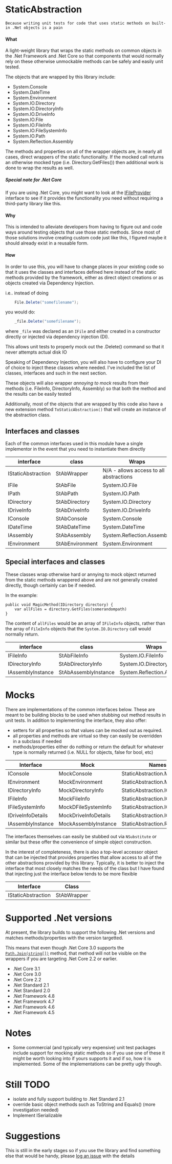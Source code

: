 # StaticAbstraction
    Because writing unit tests for code that uses static methods on built-in .Net objects is a pain

#### What
A light-weight library that wraps the static methods on common objects in the .Net Framework and .Net Core 
so that components that would normally rely on these otherwise unmockable methods can be safely and easily unit tested. 

The objects that are wrapped by this library include:
- System.Console
- System.DateTime    
- System.Environment
- System.IO.Directory
- System.IO.DirectoryInfo
- System.IO.DriveInfo
- System.IO.File
- System.IO.FileInfo
- System.IO.FileSystemInfo
- System.IO.Path
- System.Reflection.Assembly

The methods and properties on all of the wrapper objects are, in nearly all cases, direct wrappers of the static 
functionality. If the mocked call returns an otherwise mocked type (i.e. Directory.GetFiles()) then additional work is done to wrap the results as well.

##### Special note for .Net Core
If you are using .Net Core, you might want to look at 
the [IFileProvider](https://docs.microsoft.com/en-us/aspnet/core/fundamentals/file-providers?view=aspnetcore-3.0) interface 
to see if it provides the functionality you need without requiring a third-party library like this.


#### Why
This is intended to alleviate developers from having to figure out and code ways around testing objects that use those static methods.  Since most of those solutions involve creating custom code just like this, I figured maybe it should already exist in a reusable form.

#### How
In order to use this, you will have to change places in your existing code so that it uses 
the classes and interfaces defined here instead of the static methods provided by the 
framework, either as direct object creations or as objects created via Dependency Injection.


i.e.. instead of doing 

```C#
    File.Delete("somefilename");
```
you would do:
```C#
    _file.Delete("somefilename");
```

where `_file` was declared as an `IFile` and either created in a constructor directly or injected via dependency injection (DI).

This allows unit tests to properly mock out the .Delete() command so that it never attempts actual disk IO

Speaking of Dependency Injection, you will also have to configure your DI of choice to inject these classes where needed.  I've included the list of classes, interfaces and such in the next section.


These objects will also wrapper _annoying to mock_ results from their methods (i.e. FileInfo, DirectoryInfo, Assembly) so that both the method and the results can be easily tested

Additionally, most of the objects that are wrapped by this code also have a new extension method `ToStaticAbstraction()` that will create an instance of the abstraction class.



## Interfaces and classes
Each of the common interfaces used in this module have a single implementor in the event that you need to instantiate them directly

|interface|class|Wraps|
|---|---|---|
|IStaticAbstraction|StAbWrapper|N/A - allows access to all abstractions|
|IFile|StAbFile|System.IO.File|
|IPath|StAbPath|System.IO.Path|
|IDirectory|StAbDirectory|System.IO.Directory|
|IDriveInfo|StAbDriveInfo|System.IO.DriveInfo|
|IConsole|StAbConsole|System.Console|
|IDateTime|StAbDateTime|System.DateTime|
|IAssembly|StAbAssembly|System.Reflection.Assembly|
|IEnvironment|StAbEnvironment|System.Environment|

## Special interfaces and classes
These classes wrap otherwise hard or annying to mock object returned from the static methods wrappered above and are not generally created directly, though certainly can be if needed.

In the example:
```
public void MagicMethod(IDirectory directory) {
    var allFiles = directory.GetFiles(somerandompath)
}
```
The content of `allFiles` would be an array of `IFileInfo` objects, rather than the array of `FileInfo` objects that the `System.IO.Directory` call would normally return.

|interface|class|Wraps|
|---|---|---|
|IFileInfo|StAbFileInfo|System.IO.FileInfo|
|IDirectoryInfo|StAbDirectoryInfo|System.IO.DirectoryInfo|
|IAssemblyInstance|StAbAssemblyInstance|System.Reflection.Assembly|


# Mocks
There are implementations of the common interfaces below.  These are meant to be building blocks to be used when stubbing out method results in unit tests.  In addition
to implementing the interface, they also offer:
- setters for all properties so that values can be mocked out as required.
- all properties and methods are virtual so they can easily be overridden in a subclass if needed
- methods/properties either do nothing or return the default for whatever type is normally returned (i.e. NULL for objects, false for bool, etc)


|Interface|Mock|Namespace|
|-|-|-|
|IConsole|MockConsole|StaticAbstraction.Mocks|
|IEnvironment|MockEnvironment|StaticAbstraction.Mocks|
|IDirectoryInfo|MockDirectoryInfo|StaticAbstraction.IO.Mocks|
|IFileInfo|MockFileInfo|StaticAbstraction.IO.Mocks|
|IFileSystemInfo|MockDFileSystemInfo|StaticAbstraction.IO.Mocks|
|IDriveInfoDetails|MockDriveInfoDetails|StaticAbstraction.IO.Mocks|
|IAssemblyInstance|MockAssemblyInstance|StaticAbstraction.Reflection.Mocks|


The interfaces themselves can easily be stubbed out via `NSubstitute` or similar but these offer the convenience of simple object construction.

In the interest of completeness, there is also a top-level accessor object that can be injected that provides properties that allow access to all of the other abstractions provided by this library. Typically, it is better to inject the interface that most closely matches the needs of the class but I have found that injecting just the interface below tends to be more flexible

|Interface|Class|
|-|-|
|IStaticAbstraction|StAbWrapper|


# Supported .Net versions
At present, the library builds to support the following .Net versions and matches methods/properties with the version targetted.  

This means that even though .Net Core 3.0 supports the [`Path.Join(string[])`](https://docs.microsoft.com/en-us/dotnet/api/system.io.path.join?view=netcore-3.0#System_IO_Path_Join_System_String___) method, that method will not be visible on the wrappers if you are targeting
.Net Core 2.2 or earlier.

- .Net Core 3.1
- .Net Core 3.0
- .Net Core 2.2
- .Net Standard 2.1
- .Net Standard 2.0
- .Net Framework 4.8
- .Net Framework 4.7
- .Net Framework 4.6
- .Net Framework 4.5

# Notes
- Some commercial (and typically very expensive) unit test packages include support for mocking static methods so if you use one of these it might be worth looking into if yours supports it and if so, how it is implemented. Some of the implementations can be pretty ugly though.

# Still TODO
- isolate and fully support building to .Net Standard 2.1
- override basic object methods such as ToString and Equals() (more investigation needed)
- Implement ISerializable 

# Suggestions
This is still in the early stages so if you use the library and find 
something else that would be handy, please [log an issue](https://github.com/DavidWise/StaticAbstraction/issues/new/choose) with the details
